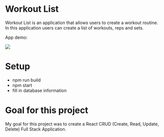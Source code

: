 # Workout List

Workout List is an application that allows users to create a workout routine.  In this application users can create a list of workouts, reps and sets.

App demo:

![](https://i.imgur.com/tpAomOf.gif)

# Setup

* npm run build
* npm start
* fill in database information

# Goal for this project

My goal for this project was to create a React CRUD (Create, Read, Update, Delete) Full Stack Application.
